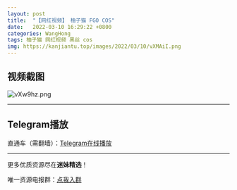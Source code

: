 ```yaml
---
layout: post
title:  "【网红视频】 柚子猫 FGO COS"
date:   2022-03-10 16:29:22 +0800
categories: WangHong
tags: 柚子猫 网红视频 黑丝 cos
img: https://kanjiantu.top/images/2022/03/10/vXMAiI.png
---
```



## 视频截图

![vXw9hz.png](https://kanjiantu.top/images/2022/03/10/vXMVp9.png)

* * *
## Telegram播放

直通车（需翻墙）：[Telegram在线播放](https://t.me/mimeijingxuan/7)

* * *
更多优质资源尽在**迷妹精选**！

唯一资源电报群：[点我入群](https://t.me/mimeijingxuan)


